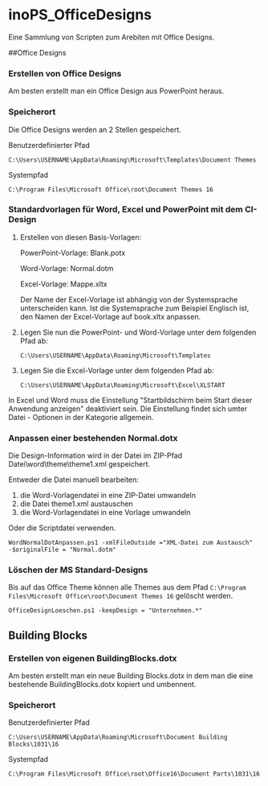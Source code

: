 # inoPS_OfficeDesigns
Eine Sammlung von Scripten zum Arebiten mit Office Designs.

##Office Designs
### Erstellen von Office Designs

Am besten erstellt man ein Office Design aus PowerPoint heraus.


### Speicherort

Die Office Designs werden an 2 Stellen gespeichert.

Benutzerdefinierter Pfad

`C:\Users\USERNAME\AppData\Roaming\Microsoft\Templates\Document Themes`

Systempfad

`C:\Program Files\Microsoft Office\root\Document Themes 16`


### Standardvorlagen für Word, Excel und PowerPoint mit dem CI-Design

1. Erstellen von diesen Basis-Vorlagen:

   PowerPoint-Vorlage: Blank.potx

   Word-Vorlage: Normal.dotm

   Excel-Vorlage: Mappe.xltx

   Der Name der Excel-Vorlage ist abhängig von der Systemsprache unterscheiden kann. Ist die Systemsprache zum Beispiel Englisch ist, den Namen der Excel-Vorlage auf book.xltx anpassen.

2. Legen Sie nun die PowerPoint- und Word-Vorlage unter dem folgenden Pfad ab:

   `C:\Users\USERNAME\AppData\Roaming\Microsoft\Templates`

3. Legen Sie die Excel-Vorlage unter dem folgenden Pfad ab:

    `C:\Users\USERNAME\AppData\Roaming\Microsoft\Excel\XLSTART`

In Excel und Word muss die Einstellung "Startbildschirm beim Start dieser Anwendung anzeigen" deaktiviert sein. Die Einstellung findet sich umter Datei - Optionen in der Kategorie allgemein.

### Anpassen einer bestehenden Normal.dotx

Die Design-Information wird in der Datei im ZIP-Pfad Datei\word\theme\theme1.xml gespeichert.

Entweder die Datei manuell bearbeiten:
1. die Word-Vorlagendatei in eine ZIP-Datei umwandeln
1. die Datei theme1.xml austauschen 
1. die Word-Vorlagendatei in eine Vorlage umwandeln

Oder die Scriptdatei verwenden.

``` WordNormalDotAnpassen.ps1 -xmlFileOutside ="XML-Datei zum Austausch" -$originalFile = "Normal.dotm" ```

### Löschen der MS Standard-Designs

Bis auf das Office Theme können alle Themes aus dem Pfad `C:\Program Files\Microsoft Office\root\Document Themes 16` gelöscht werden.

``` OfficeDesignLoeschen.ps1 -keepDesign = "Unternehmen.*" ```

## Building Blocks
### Erstellen von eigenen BuildingBlocks.dotx

Am besten erstellt man ein neue Building Blocks.dotx in dem man die eine bestehende BuildingBlocks.dotx kopiert und umbennent.

### Speicherort

Benutzerdefinierter Pfad

`C:\Users\USERNAME\AppData\Roaming\Microsoft\Document Building Blocks\1031\16`

Systempfad

`C:\Program Files\Microsoft Office\root\Office16\Document Parts\1031\16`
